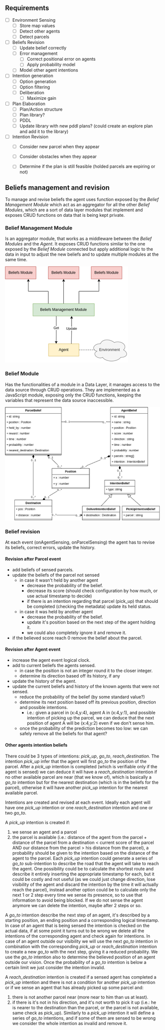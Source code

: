 
## Requirements

- [ ] Environment Sensing
    - [ ] Store map values
    - [ ] Detect other agents
    - [ ] Detect parcels
- [ ] Beliefs Revision
    - [ ] Update belief correctly
    - [ ] Error management
        - [ ] Correct positional error on agents
        - [ ] Apply probability model
    - [ ] Model other agent intentions
- [ ] Intention generation
  - [ ] Option generation
  - [ ] Option filtering
  - [ ] Deliberation
    - [ ] Maximize gain
- [ ] Plan Elaboration
    - [ ] Plan/Action structure
    - [ ] Plan library?
    - [ ] PDDL
    - [ ] Update library with new pddl plans? (could create an explore plan and add it to the library)
- [ ] Intention Revision
    - [ ] Consider new parcel when they appear
    - [ ] Consider obstacles when they appear
    - [ ] Determine if the plan is still feasible (holded parcels are expiring or not)


## Beliefs management and revision

To manage and revise beliefs the agent uses function exposed by the *Belief Management Module* which act as an
aggregator for all the other *Belief Modules*, which are a sort of data layer modules that implement and exposes CRUD
functions on data that is being kept private.

### Belief Management Module

Is an aggregator module, that works as a middleware between the *Belief Modules* and the *Agent*.
It exposes CRUD functions similar to the one exposed by the *Belief Module* connected but apply additional logic to
the data in input to adjust the new beliefs and to update multiple modules at the same time.

![](./doc/beliefs_management_architecture.png)


### Belief Module

Has the functionalities of a module in a Data Layer, it manages access to the data source through CRUD operations.
They are implemented as a JavaScript module, exposing only the CRUD functions, keeping the variables that represent
the data source inaccessible.

![](./doc/beliefs_class_diagram.png)


### Belief revision

At each event (onAgentSensing, onParcelSensing) the agent has to revise its beliefs, correct errors, update the history.

#### Revision after Parcel event


- add beliefs of sensed parcels.
- update the beliefs of the parcel not sensed
    - in case it wasn't held by another agent
        - decrease the probability of the belief.
        - decrease its score (should check configuration by how much, or use actual timestamp to decide)
        - if there is an intention regarding that parcel (pick_up) that should be completed (checking the metadata) update
          its held status.
    - in case it was held by another agent
        - decrease the probability of the belief.
        - update it's position based on the next step of the agent holding it.
        - we could also completely ignore it and remove it.
- if the believed score reach 0 remove the belief about the parcel.

#### Revision after Agent event

- increase the agent event logical clock.
- add to current beliefs the agents sensed.
    - in case the position is not an integer round it to the closer integer.
    - determine its direction based off its history, if any
- update the history of the agent.
- update the current beliefs and history of the known agents that were not sensed.
    - reduce the probability of the belief (by some standard value?)
    - determine its next position based off its previous position, direction and possible intentions.
        - i.e.: given a parcel in (x:4,y:4), agent A in (x:4,y:1), and possible intention of picking up the parcel, we can
          deduce that the next position of agent A will be (x:4,y:2) even if we don't sense him.
    - once the probability of the prediction becomes too low: we can safely remove all the beliefs for that agent?


#### Other agents intention beliefs

There could be 3 types of intentions: *pick_up*, *go_to*, *reach_destination*.
The intention *pick_up* infer that the agent will first *go_to* the position of the parcel.
After a *pick_up* intention is completed (which is verifiable only if the agent is sensed) we can deduce it will have a
*reach_destination* intention if no other available parcel are near (that we know of), which is basically a *go_to*
intention but for the nearest destination (which is in the beliefs for the parcel), otherwise it will have another
*pick_up* intention for the nearest available parcel.

Intentions are created and revised at each event.
Ideally each agent will have one *pick_up* intention or one *reach_destination* intention and one or two *go_to*.

A *pick_up* intention is created if:
1. we sense an agent and a parcel
2. the parcel is available (i.e.: distance of the agent from the parcel + distance of the parcel from a destination <
   current score of the parcel AND our distance from the parcel > his distance from the parcel), a probability should
   be given to the intention based on the distance of the agent to the parcel.
   Each *pick_up* intention could generate a series of *go_to* sub-intention to describe the road that the agent will take
   to reach the agent. One possibility could be to calculate the shortest route and describe it entirely inserting the
   appropriate timestamp for each, but it could be costly and not useful (as we could just change direction, lose
   visibility of the agent and discard the intention by the time it will actually reach the parcel), instead another
   option could be to calculate only the next 1 or 2 step every time we sense its presence, so to use that information to
   avoid being blocked.
   If we do not sense the agent anymore we can delete the intention, maybe after 2 steps or so.

A *go_to* intention describe the next step of an agent, it's described by a starting position, an ending position and a
corresponding logical timestamp.
In case of an agent that is being sensed the intention is checked on the actual data, if at some point it turns out to
be wrong we delete all the intentions of the corresponding agent and check again for intentions.
In case of an agent outside our visibility we will use the next *go_to* intention in combination with the corresponding
*pick_up* or *reach_destination* intention to create a new *go_to* with the next step, giving it a reduced probability.
We use the *go_to* intention also to determine the believed position of an agent outside our vision.
Once the probability of a *go_to* intention is below a certain limit we just consider the intention invalid.

A *reach_destination* intention is created if a sensed agent has completed a *pick_up* intention and there is not a
condition for another *pick_up* intention or if we sense an agent that has already picked up some parcel and:
1. there is not another parcel near (more near to him than us at least).
2. if there is it's not in his direction, and it's not worth to pick it up (i.e.: he is nearer to the destination than
   the parcel, or the parcel is not available, same check as pick_up).
   Similarly to a *pick_up* intention it will define a series of *go_to* intentions, and if some of them are sensed to be
   wrong we consider the whole intention as invalid and remove it.

